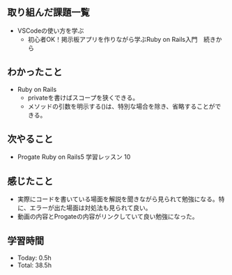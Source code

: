 ## 取り組んだ課題一覧
- VSCodeの使い方を学ぶ
  - 初心者OK！掲示板アプリを作りながら学ぶRuby on Rails入門　続きから
## わかったこと
- Ruby on Rails
  - privateを書けばスコープを狭くできる。
  - メソッドの引数を明示する()は、特別な場合を除き、省略することができる。
## 次やること
- Progate Ruby on Rails5  学習レッスン 10
## 感じたこと
- 実際にコードを書いている場面を解説を聞きながら見られて勉強になる。特に、エラーが出た場面は対処法も見られて良い。
- 動画の内容とProgateの内容がリンクしていて良い勉強になった。
## 学習時間
- Today: 0.5h
- Total: 38.5h
